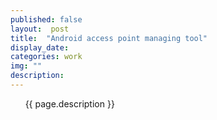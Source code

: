 ```yaml
---
published: false
layout:  post
title:  "Android access point managing tool"
display_date:
categories: work
img: ""
description:
---
```


&nbsp;&nbsp;&nbsp;&nbsp;&nbsp;&nbsp;{{ page.description }}

&nbsp;&nbsp;&nbsp;&nbsp;&nbsp;&nbsp;
